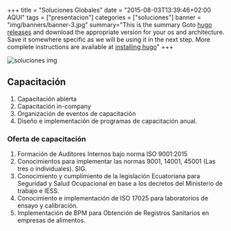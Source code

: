 +++
title = "Soluciones Globales"
date = "2015-08-03T13:39:46+02:00 AQUI"
tags = ["presentacion"]
categories = ["soluciones"]
banner = "img/banners/banner-3.jpg"
summary="This is the summary Goto [hugo releases](https://github.com/spf13/hugo/releases) and download the appropriate version for your os and architecture. Save it somewhere specific as we will be using it in the next step. More complete instructions are available at [installing hugo](/overview/installing/)"
+++



![soluciones img](/img/capacitacion.png)

## Capacitación
1. Capacitación abierta
2. Capacitación in-company
3. Organización de eventos de capacitación
4. Diseño e implementación  de programas de capacitación anual.

### Oferta de capacitación
1. Formación de Auditores Internos bajo norma ISO 9001:2015
2. Conocimientos para implementar las normas 9001, 14001, 45001 (Las tres o individuales). SIG.
3. Conocimiento y cumplimiento de la legislación Ecuatoriana para Seguridad y Salud Ocupacional en base a los decretos del Ministerio de trabajo e IESS.
4. Conocimiento e implementación de ISO 17025 para laboratorios de ensayo y calibración.
5. Implementación de BPM para Obtención de Registros Sanitarios en empresas de alimentos.



